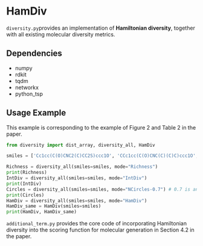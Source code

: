 # HamDiv
`diversity.py`provides an implementation of **Hamiltonian diversity**, together with all existing molecular diversity metrics.

## Dependencies
- numpy
- rdkit
- tqdm
- networkx
- python_tsp

## Usage Example

This example is corresponding to the example of Figure 2 and Table 2 in the paper.

```python
from diversity import dist_array, diversity_all, HamDiv

smiles = ['Cc1cc(C(O)CNC2(C)CC2S)ccc1O', 'CCc1cc(C(O)CNC(C)(C)C)ccc1O', 'CCCC(C)NCC(O)c1ccc(O)c(CO)c1', 'CNCC(S)c1ccc(O)c(CO)c1', 'CNCC(C)(C)C(O)c1ccc(S)c(CO)c1']

Richness = diversity_all(smiles=smiles, mode="Richness")
print(Richness)
IntDiv = diversity_all(smiles=smiles, mode="IntDiv")
print(IntDiv)
Circles = diversity_all(smiles=smiles, mode="NCircles-0.7") # 0.7 is an adjustable hyper-parameter
print(Circles)
HamDiv = diversity_all(smiles=smiles, mode="HamDiv")
HamDiv_same = HamDiv(smiles=smiles)
print(HamDiv, HamDiv_same)
```

`additional_term.py` provides the core code of incorporating Hamiltonian diversity into the scoring function for molecular generation in Section 4.2 in the paper.
